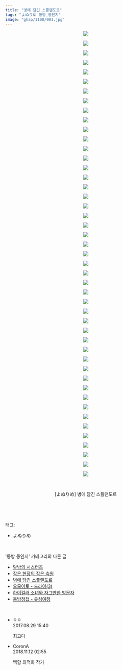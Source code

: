 ```yaml
---
title: "병에 담긴 스플랜도르"
tags: "よぬりめ 동방_동인지"
image: "ghap/1100/001.jpg"
---
```

<div class="article">
<p style="text-align: center; clear: none; float: none;"><img src="{{ site.nasurl }}/ghap/1100/001.jpg"/></p>
<p style="text-align: center; clear: none; float: none;"><img src="{{ site.nasurl }}/ghap/1100/002.jpg"/></p>
<p style="text-align: center; clear: none; float: none;"><img src="{{ site.nasurl }}/ghap/1100/003.jpg"/></p>
<p style="text-align: center; clear: none; float: none;"><img src="{{ site.nasurl }}/ghap/1100/004.jpg"/></p>
<p style="text-align: center; clear: none; float: none;"><img src="{{ site.nasurl }}/ghap/1100/005.jpg"/></p>
<p style="text-align: center; clear: none; float: none;"><img src="{{ site.nasurl }}/ghap/1100/006.jpg"/></p>
<p style="text-align: center; clear: none; float: none;"><img src="{{ site.nasurl }}/ghap/1100/007.jpg"/></p>
<p style="text-align: center; clear: none; float: none;"><img src="{{ site.nasurl }}/ghap/1100/008.jpg"/></p>
<p style="text-align: center; clear: none; float: none;"><img src="{{ site.nasurl }}/ghap/1100/009.jpg"/></p>
<p style="text-align: center; clear: none; float: none;"><img src="{{ site.nasurl }}/ghap/1100/010.jpg"/></p>
<p style="text-align: center; clear: none; float: none;"><img src="{{ site.nasurl }}/ghap/1100/011.jpg"/></p>
<p style="text-align: center; clear: none; float: none;"><img src="{{ site.nasurl }}/ghap/1100/012.jpg"/></p>
<p style="text-align: center; clear: none; float: none;"><img src="{{ site.nasurl }}/ghap/1100/013.jpg"/></p>
<p style="text-align: center; clear: none; float: none;"><img src="{{ site.nasurl }}/ghap/1100/014.jpg"/></p>
<p style="text-align: center; clear: none; float: none;"><img src="{{ site.nasurl }}/ghap/1100/015.jpg"/></p>
<p style="text-align: center; clear: none; float: none;"><img src="{{ site.nasurl }}/ghap/1100/016.jpg"/></p>
<p style="text-align: center; clear: none; float: none;"><img src="{{ site.nasurl }}/ghap/1100/017.jpg"/></p>
<p style="text-align: center; clear: none; float: none;"><img src="{{ site.nasurl }}/ghap/1100/018.jpg"/></p>
<p style="text-align: center; clear: none; float: none;"><img src="{{ site.nasurl }}/ghap/1100/019.jpg"/></p>
<p style="text-align: center; clear: none; float: none;"><img src="{{ site.nasurl }}/ghap/1100/020.jpg"/></p>
<p style="text-align: center; clear: none; float: none;"><img src="{{ site.nasurl }}/ghap/1100/021.jpg"/></p>
<p style="text-align: center; clear: none; float: none;"><img src="{{ site.nasurl }}/ghap/1100/022.jpg"/></p>
<p style="text-align: center; clear: none; float: none;"><img src="{{ site.nasurl }}/ghap/1100/023.jpg"/></p>
<p style="text-align: center; clear: none; float: none;"><img src="{{ site.nasurl }}/ghap/1100/024.jpg"/></p>
<p style="text-align: center; clear: none; float: none;"><img src="{{ site.nasurl }}/ghap/1100/025.jpg"/></p>
<p style="text-align: center; clear: none; float: none;"><img src="{{ site.nasurl }}/ghap/1100/026.jpg"/></p>
<p style="text-align: center; clear: none; float: none;"><img src="{{ site.nasurl }}/ghap/1100/027.jpg"/></p>
<p style="text-align: center; clear: none; float: none;"><img src="{{ site.nasurl }}/ghap/1100/028.jpg"/></p>
<p style="text-align: center; clear: none; float: none;"><img src="{{ site.nasurl }}/ghap/1100/029.jpg"/></p>
<p style="text-align: center; clear: none; float: none;"><img src="{{ site.nasurl }}/ghap/1100/030.jpg"/></p>
<p style="text-align: center; clear: none; float: none;"><img src="{{ site.nasurl }}/ghap/1100/031.jpg"/></p>
<p style="text-align: center; clear: none; float: none;"><img src="{{ site.nasurl }}/ghap/1100/032.jpg"/></p>
<p style="text-align: center; clear: none; float: none;"><img src="{{ site.nasurl }}/ghap/1100/033.jpg"/></p>
<p style="text-align: center; clear: none; float: none;"><img src="{{ site.nasurl }}/ghap/1100/034.jpg"/></p>
<p style="text-align: center; clear: none; float: none;"><img src="{{ site.nasurl }}/ghap/1100/035.jpg"/></p>
<p style="text-align: center; clear: none; float: none;"><img src="{{ site.nasurl }}/ghap/1100/036.jpg"/></p>
<p style="text-align: center; clear: none; float: none;"><img src="{{ site.nasurl }}/ghap/1100/037.jpg"/></p>
<p style="text-align: center; clear: none; float: none;"><img src="{{ site.nasurl }}/ghap/1100/038.jpg"/></p>
<p style="text-align: center; clear: none; float: none;"><img src="{{ site.nasurl }}/ghap/1100/039.jpg"/></p>
<p style="text-align: center; clear: none; float: none;"><img src="{{ site.nasurl }}/ghap/1100/040.jpg"/></p>
<p style="text-align: center; clear: none; float: none;"><img src="{{ site.nasurl }}/ghap/1100/041.jpg"/></p>
<p style="text-align: center; clear: none; float: none;"><img src="{{ site.nasurl }}/ghap/1100/042.jpg"/></p>
<p style="text-align: center; clear: none; float: none;"><img src="{{ site.nasurl }}/ghap/1100/043.jpg"/></p>
<p style="text-align: center; clear: none; float: none;"><img src="{{ site.nasurl }}/ghap/1100/044.jpg"/></p>
<p style="text-align: center; clear: none; float: none;"><img src="{{ site.nasurl }}/ghap/1100/045.jpg"/></p>
<p style="text-align: center; clear: none; float: none;"><img src="{{ site.nasurl }}/ghap/1100/046.jpg"/></p>
<p style="text-align: center; clear: none; float: none;"><img src="{{ site.nasurl }}/ghap/1100/047.jpg"/></p>
<p style="text-align: center; clear: none; float: none;"><br/></p>
<p style="text-align: center; clear: none; float: none;">[よぬりめ] 병에 담긴 스플랜도르</p>
<p><br/></p>
</div><br/>
<div class="tagTrail">
<p>태그: </p>
<ul>
<li>よぬりめ</li>
</ul>
</div><br/>
<div class="another">
<p>'동방 동인지' 카테고리의 다른 글</p>
<ul>
<li><a href="/2016-07-26-ghap_1103">달밤의 시스터즈</a></li>
<li><a href="/2016-07-26-ghap_1102">작은 현장의 작은 숙원</a></li>
<li><a href="/2016-07-26-ghap_1100">병에 담긴 스플랜도르</a></li>
<li><a href="/2016-07-26-ghap_1099">오모이토 - 드라이(3)</a></li>
<li><a href="/2016-07-26-ghap_1098">하이컬러 소녀와 자그만한 방문자</a></li>
<li><a href="/2016-07-26-ghap_1097">동방청첩 - 유심여정</a></li>
</ul>
</div><br/>
<div class="cb_module cb_fluid">
<div class="cb_wrt cb_profile">
<div class="comment">
<ul>
<li class="cb_thumb_off" id="comment15071025">
<div class="cb_comment_area">
<div class="cb_info_area">
<div class="cb_section">
<span class="cb_nick_name">ㅇㅇ</span>
</div>
<div class="cb_section">
<span class="cb_date">2017.08.29 15:40 </span>
</div>
</div>
<div class="cb_dsc_comment">
<p class="cb_dsc">
											최고다
										</p>
</div>
</div></li>
<li class="cb_thumb_off" id="comment15371776">
<div class="cb_comment_area">
<div class="cb_info_area">
<div class="cb_section">
<span class="cb_nick_name">CoronA</span>
</div>
<div class="cb_section">
<span class="cb_date">2018.11.12 02:55 </span>
</div>
</div>
<div class="cb_dsc_comment">
<p class="cb_dsc">
											백합 최적화 작가
										</p>
</div>
</div></li>
</ul>
</div>
</div><!-- commentList close -->
</div><br/>
